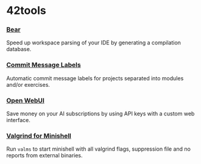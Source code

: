 # 42tools

### [Bear](guides/bear)

Speed up workspace parsing of your IDE by generating a compilation database.

### [Commit Message Labels](guides/commit-message-labels)

Automatic commit message labels for projects separated into modules and/or exercises.

### [Open WebUI](guides/open-webui)

Save money on your AI subscriptions by using API keys with a custom web interface.

### [Valgrind for Minishell](guides/valgrind-for-minishell)

Run `valms` to start minishell with all valgrind flags, suppression file and no reports from external binaries.
